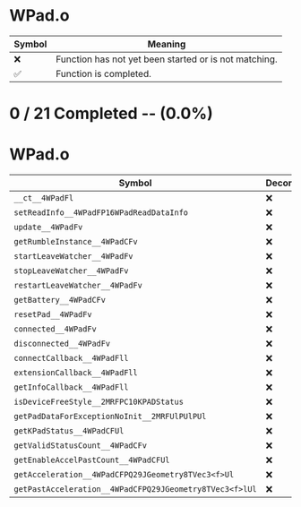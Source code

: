 # WPad.o
| Symbol | Meaning 
| ------------- | ------------- 
| :x: | Function has not yet been started or is not matching. 
| :white_check_mark: | Function is completed. 


# 0 / 21 Completed -- (0.0%)
# WPad.o
| Symbol | Decompiled? |
| ------------- | ------------- |
| `__ct__4WPadFl` | :x: |
| `setReadInfo__4WPadFP16WPadReadDataInfo` | :x: |
| `update__4WPadFv` | :x: |
| `getRumbleInstance__4WPadCFv` | :x: |
| `startLeaveWatcher__4WPadFv` | :x: |
| `stopLeaveWatcher__4WPadFv` | :x: |
| `restartLeaveWatcher__4WPadFv` | :x: |
| `getBattery__4WPadCFv` | :x: |
| `resetPad__4WPadFv` | :x: |
| `connected__4WPadFv` | :x: |
| `disconnected__4WPadFv` | :x: |
| `connectCallback__4WPadFll` | :x: |
| `extensionCallback__4WPadFll` | :x: |
| `getInfoCallback__4WPadFll` | :x: |
| `isDeviceFreeStyle__2MRFPC10KPADStatus` | :x: |
| `getPadDataForExceptionNoInit__2MRFUlPUlPUl` | :x: |
| `getKPadStatus__4WPadCFUl` | :x: |
| `getValidStatusCount__4WPadCFv` | :x: |
| `getEnableAccelPastCount__4WPadCFUl` | :x: |
| `getAcceleration__4WPadCFPQ29JGeometry8TVec3<f>Ul` | :x: |
| `getPastAcceleration__4WPadCFPQ29JGeometry8TVec3<f>lUl` | :x: |
